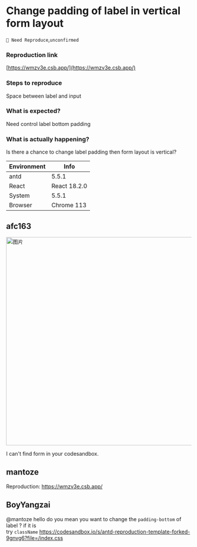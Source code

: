 # Change padding of label in vertical form layout

`🤔 Need Reproduce`,`unconfirmed`

### Reproduction link

[https://wmzv3e.csb.app/](https://wmzv3e.csb.app/)

### Steps to reproduce

Space between label and input

### What is expected?

Need control label bottom padding

### What is actually happening?

Is there a chance to change label padding then form layout is vertical?

| Environment | Info         |
| ----------- | ------------ |
| antd        | 5.5.1        |
| React       | React 18.2.0 |
| System      | 5.5.1        |
| Browser     | Chrome 113   |

<!-- generated by ant-design-issue-helper. DO NOT REMOVE -->

## afc163

  <img width="566" alt="图片" src="https://github.com/ant-design/ant-design/assets/507615/ffb77840-567a-4742-95c7-2115506744b1">

I can't find form in your codesandbox.

## mantoze

Reproduction: https://wmzv3e.csb.app/

## BoyYangzai

@mantoze
hello
do you mean you want to change the `padding-bottom` of label ?
if it is  
try `className`
https://codesandbox.io/s/antd-reproduction-template-forked-9gnvg6?file=/index.css
